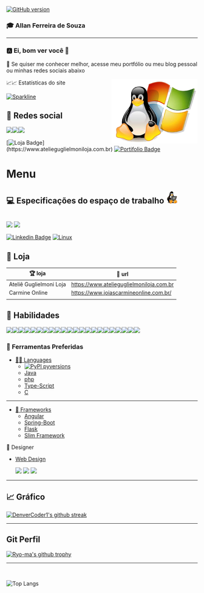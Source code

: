 [![GitHub version](https://badge.fury.io/gh/Naereen%2FStrapDown.js.svg)](https://github.com/Naereen/StrapDown.js)

### :mortar_board:  Allan Ferreira de Souza 
<hr>

   ### 🅰️ Ei, bom ver você  :wave:
   <p>🔖 Se quiser me conhecer melhor, acesse meu portfólio ou meu blog pessoal ou minhas redes sociais abaixo</p>
   <img src="img/linux.png" width="45%" align="right">

   📈📈 Estatísticas do site

   [![Sparkline](https://stars.medv.io/Naereen/badges.svg)](https://stars.medv.io/Naereen/badges)

  ## 🔗 Redes social

  <img src="https://img.shields.io/badge/Discord-7289DA.svg?&style=for-the-badge&logo=Discord&logoColor=white"/><img src="https://img.shields.io/badge/instagram-E4405F.svg?&style=for-the-badge&logo=instagram&logoColor=white"/><img src="https://img.shields.io/badge/Pinterest-8D031C.svg?&style=for-the-badge&logo=Pinterest&logoColor=white"/>

  [![Loja Badge](https://img.shields.io/badge/Ecommerce-Loja-111111?style="plastic"&logo="Shopify"&logoColor="grren")](https://www.atelieguglielmoniloja.com.br)   [![Portifolio Badge](https://img.shields.io/badge/Portfolio-HomePage-0000AA)](https://allansouza.weebly.com)



# Menu
 ## 💻 Especificações do espaço de trabalho ![Tux, the Linux mascot](/img/tenor-32-.gif)
   <br>
   <img src="https://img.shields.io/badge/Windows-lenovo ideapad & Del i5-0078D6?style=for-the-badge&logo=windows&logoColor=white"> 

   <img src="https://img.shields.io/badge/Intel-Core_i5_3.20GHZ-0071C5?style=for-the-badge&logo=intel&logoColor=white"> 


  [![Linkedin Badge](https://img.shields.io/badge/-Ubuntu--linux-black?style=flat-square&logo=linux&logoColor=white)](allanfdsz@gmail.com) [![Linux](https://svgshare.com/i/Zhy.svg)](https://svgshare.com/i/Zhy.svg)

    
## 🛒 Loja    
 | 🏆 loja                    	|🔗 url                                      	|
 |-------------------------	|------------------------------------------	|
 | Ateliê Guglielmoni Loja 	| https://www.atelieguglielmoniloja.com.br 	|
 | Carmine Online          	| https://www.joiascarmineonline.com.br/   	|
 |                         	|                                          	|


## 🚀 Habilidades 
<img src="https://img.shields.io/badge/javascript%20-%23323330.svg?&style=for-the-badge&logo=javascript&logoColor=%23F7DF1E"/><img src="https://img.shields.io/badge/html5%20-%23E34F26.svg?&style=for-the-badge&logo=html5&logoColor=white"/><img src="https://img.shields.io/badge/css3%20-%231572B6.svg?&style=for-the-badge&logo=css3&logoColor=white"/><img src="https://img.shields.io/badge/php-%23777BB4.svg?&style=for-the-badge&logo=php&logoColor=white"/><img src="https://img.shields.io/badge/markdown-%23000000.svg?&style=for-the-badge&logo=markdown&logoColor=white"/><img src="https://img.shields.io/badge/jquery%20-%230769AD.svg?&style=for-the-badge&logo=jquery&logoColor=white"/><img src="https://img.shields.io/badge/git%20-%23F05033.svg?&style=for-the-badge&logo=git&logoColor=white"/><img src="https://img.shields.io/badge/apache%20-%23D42029.svg?&style=for-the-badge&logo=apache&logoColor=white"/><img src="https://img.shields.io/badge/mysql-%2300f.svg?&style=for-the-badge&logo=mysql&logoColor=white"/><img src="https://img.shields.io/badge/Angular-DD0031.svg?&style=for-the-badge&logo=Angular&logoColor=white"/><img src="https://img.shields.io/badge/Python-3776AB.svg?&style=for-the-badge&logo=Python&logoColor=white"/><img src="https://img.shields.io/badge/MongoDB-347A248.svg?&style=for-the-badge&logo=MongoDb&logoColor=white"/><img src="https://img.shields.io/badge/Java-007396.svg?&style=for-the-badge&logo=Spring&logoColor=white"/><img src="https://img.shields.io/badge/github%20-%23121011.svg?&style=for-the-badge&logo=github&logoColor=white"/><img src="https://img.shields.io/badge/Spring-6D833F.svg?&style=for-the-badge&logo=Spring&logoColor=white"/><img src="https://img.shields.io/badge/C-A8b9CC.svg?&style=for-the-badge&logo=C&logoColor=white"/><img src="https://img.shields.io/badge/Apache Maven-C71A36.svg?&style=for-the-badge&logo=Apache-Maven&logoColor=white"/><img src="https://img.shields.io/badge/Adobe Dreamweaver-FF61F6.svg?&style=for-the-badge&logo=Adobe-Dreamweaver&logoColor=white"/><img src="https://img.shields.io/badge/typescript%20-%23007ACC.svg?&style=for-the-badge&logo=typescript&logoColor=white"/><img src="https://img.shields.io/badge/NPM-CB3837.svg?&style=for-the-badge&logo=NPM&logoColor=white"/><img src="https://img.shields.io/badge/Node.js-339933.svg?&style=for-the-badge&logo=Node.js&logoColor=white"/><img src="https://img.shields.io/badge/Flask-000.svg?&style=for-the-badge&logo=Flask&logoColor=white"/>

### :slot_machine:  Ferramentas Preferidas
  - [👩‍💻 Languages](#-languages-)
    - [![PyPI pyversions](https://img.shields.io/pypi/pyversions/ansicolortags.svg)](https://pypi.python.org/pypi/ansicolortags/)
    - [Java](#-java-)
    - [php](#-php-)
    - [Type-Script](#-php-)
    - [C](#-C-)

<hr>

 - [🚀 Frameworks](#-frameworks-)
    - [Angular](#-Angular-)
    - [Spring-Boot](#-Spring-)
    - [Flask](#-Flask-)
    - [Slim Framework](#-Slim-)

 🎨 Designer
  - [Web Design](#-WebDesgner-) 

      <img src="https://aleen42.github.io/badges/src/flash.svg"/>
      <img src="https://aleen42.github.io/badges/src/after_effects.svg"/>
      <img src="https://aleen42.github.io/badges/src/photoshop.svg"/>
      
<hr>


## :chart_with_upwards_trend: Gráfico 
[![DenverCoder1's github streak](https://github-readme-streak-stats.herokuapp.com/?user=allanfs1&theme=blue-green)](https://github.com/DenverCoder1/github-readme-streak-stats)

<hr>

## Git Perfil
[![Ryo-ma's github trophy](https://github-profile-trophy.vercel.app/?username=allanfs1&row=1)](https://github.com/allanfs1)

<hr>
<br>

![Top Langs](https://github-readme-stats.vercel.app/api/top-langs/?username=allanfs1&layout=compact)


  